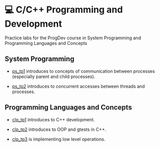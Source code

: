 # :computer: C/C++ Programming and Development

Practice labs for the ProgDev course in System Programming and Programming Languages and Concepts

## System Programming

- [ps_tp1](https://gitlab-student.centralesupelec.fr/2018augustej/tp_3if1020/-/tree/master/ps_tp1) introduces to concepts of communication between processes (especially parent and child processes).

- [ps_tp2](https://gitlab-student.centralesupelec.fr/2018augustej/tp_3if1020/-/commit/65735e866a44f5cbee8370bb5ea43a584080f2b3) introduces to concurrent accesses between threads and processes.


## Programming Languages and Concepts

- [clp_tp1](https://gitlab-student.centralesupelec.fr/2018augustej/tp_3if1020/-/tree/master/clp_tp1) introduces to C++ development.

- [clp_tp2](https://gitlab-student.centralesupelec.fr/2018augustej/tp_3if1020/-/tree/master/clp_tp2) introduces to OOP and gtests in C++.

- [clp_tp3](https://gitlab-student.centralesupelec.fr/2018augustej/tp_3if1020/-/tree/master/clp_tp3) is implementing low level operations.
